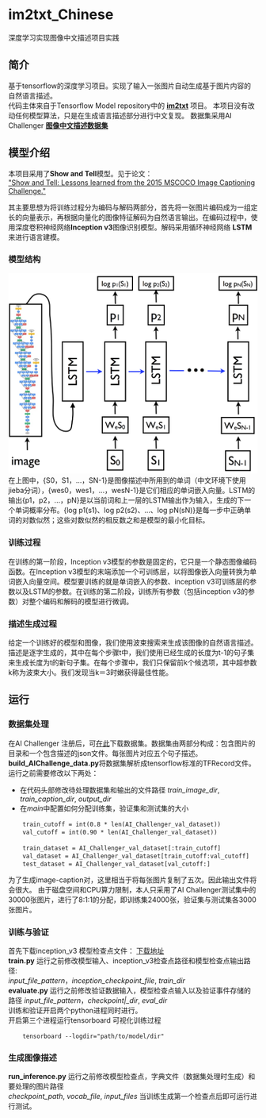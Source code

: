 # im2txt_Chinese
深度学习实现图像中文描述项目实践
## 简介
基于tensorflow的深度学习项目。实现了输入一张图片自动生成基于图片内容的自然语言描述。   
代码主体来自于Tensorflow Model repository中的 **[im2txt](https://github.com/tensorflow/models/tree/master/research/im2txt)** 项目。 本项目没有改动任何模型算法，只是在生成语言描述部分进行中文复现。 
数据集采用AI Challenger **[图像中文描述数据集](https://challenger.ai/dataset/caption)**
## 模型介绍
本项目采用了**Show and Tell**模型。见于论文：  
["Show and Tell: Lessons learned from the 2015 MSCOCO Image Captioning Challenge."](http://arxiv.org/abs/1609.06647)

其主要思想为将训练过程分为编码与解码两部分，首先将一张图片编码成为一组定长的向量表示，再根据向量化的图像特征解码为自然语言输出。在编码过程中，使用深度卷积神经网络**Inception v3**图像识别模型。解码采用循环神经网络 **LSTM** 来进行语言建模。

### 模型结构
![Show and Tell model](doc_image/show_and_tell_architecture.png)
在上图中，{S0，S1，...，SN-1}是图像描述中所用到的单词（中文环境下使用jieba分词），{wes0，wes1，...，wesN-1}是它们相应的单词嵌入向量。LSTM的输出{p1，p2，...，pN}是以当前词和上一层的LSTM输出作为输入，生成的下一个单词概率分布。{log p1(s1)、log p2(s2)、...、log pN(sN)}是每一步中正确单词的对数似然；这些对数似然的相反数之和是模型的最小化目标。

### 训练过程

在训练的第一阶段，Inception v3模型的参数是固定的，它只是一个静态图像编码函数。在Inception v3模型的末端添加一个可训练层，以将图像嵌入向量转换为单词嵌入向量空间。模型要训练的就是单词嵌入的参数、inception v3可训练层的参数以及LSTM的参数。在训练的第二阶段，训练所有参数（包括inception v3的参数）对整个编码和解码的模型进行微调。


### 描述生成过程

给定一个训练好的模型和图像，我们使用波束搜索来生成该图像的自然语言描述。描述是逐字生成的，其中在每个步骤t中，我们使用已经生成的长度为t-1的句子集来生成长度为t的新句子集。在每个步骤中，我们只保留前k个候选项，其中超参数k称为波束大小。我们发现当k＝3时嫩获得最佳性能。

## 运行

### 数据集处理
在AI Challenger 注册后，可[在此](https://challenger.ai/dataset/caption)下载数据集。数据集由两部分构成：包含图片的目录和一个包含描述的json文件。每张图片对应五个句子描述。  
**build_AIChallenge_data.py**将数据集解析成tensorflow标准的TFRecord文件。运行之前需要修改以下两处：
  
* 在代码头部修改待处理数据集和输出的文件路径 *train\_image\_dir*, *train\_caption\_dir*, *output\_dir*
* 在*main*中配置如何分配训练集，验证集和测试集的大小

```
    train_cutoff = int(0.8 * len(AI_Challenger_val_dataset))
    val_cutoff = int(0.90 * len(AI_Challenger_val_dataset))

    train_dataset = AI_Challenger_val_dataset[:train_cutoff]
    val_dataset = AI_Challenger_val_dataset[train_cutoff:val_cutoff]
    test_dataset = AI_Challenger_val_dataset[val_cutoff:]

```
为了生成image-caption对，这里相当于将每张图片复制了五次。因此输出文件将会很大。
由于磁盘空间和CPU算力限制，本人只采用了AI Challenger测试集中的30000张图片，进行了8:1:1的分配，即训练集24000张，验证集与测试集各3000张图片。


### 训练与验证
首先下载inception_v3 模型检查点文件： [下载地址](https://github.com/tensorflow/models/tree/master/research/slim#tensorflow-slim-image-classification-library)  
**train.py**  运行之前修改模型输入、inception_v3检查点路径和模型检查点输出路径:   
*input\_file\_pattern*，*inception\_checkpoint\_file*, *train\_dir*  
**evaluate.py**  运行之前修改验证数据输入，模型检查点输入以及验证事件存储的路径
*input\_file\_pattern*，*checkpoint|_dir*, *eval\_dir*  
训练和验证开启两个python进程同时进行。  
开启第三个进程运行tensorboard 可视化训练过程  

```
    tensorboard --logdir="path/to/model/dir"                                           
```



### 生成图像描述
**run_inference.py**  运行之前修改模型检查点，字典文件（数据集处理时生成）和要处理的图片路径  
*checkpoint_path*, *vocab_file*, *input_files*
当训练生成第一个检查点后即可运行进行测试。

